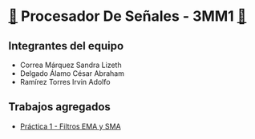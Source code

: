 # [:dragon:](https://youtu.be/dQw4w9WgXcQ) Procesador De Señales - 3MM1  [:dragon:](https://youtu.be/y6120QOlsfU)

## Integrantes del equipo
* Correa Márquez Sandra Lizeth
* Delgado Álamo César Abraham
* Ramírez Torres Irvin Adolfo

## Trabajos agregados
* [Práctica 1 - Filtros EMA y SMA](https://github.com/Irvin0121/PDS_3MM1/tree/main/Practicas/Práctica%201)
